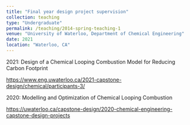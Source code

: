 ```yaml
---
title: "Final year design project supervision"
collection: teaching
type: "Undergraduate"
permalink: /teaching/2014-spring-teaching-1
venue: "University of Waterloo, Department of Chemical Engineering"
date: 2021
location: "Waterloo, CA"
---
```


2021: Design of a Chemical Looping Combustion Model for Reducing Carbon Footprint

https://www.eng.uwaterloo.ca/2021-capstone-design/chemical/participants-3/

2020: Modelling and Optimization of Chemical Looping Combustion

https://uwaterloo.ca/capstone-design/2020-chemical-engineering-capstone-design-projects


